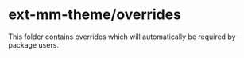 # ext-mm-theme/overrides

This folder contains overrides which will automatically be required by package users.
